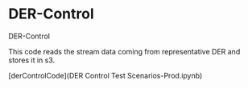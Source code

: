 # DER-Control
DER-Control

This code reads the stream data coming from representative DER and stores it in s3.
 
[derControlCode](DER Control Test Scenarios-Prod.ipynb)
